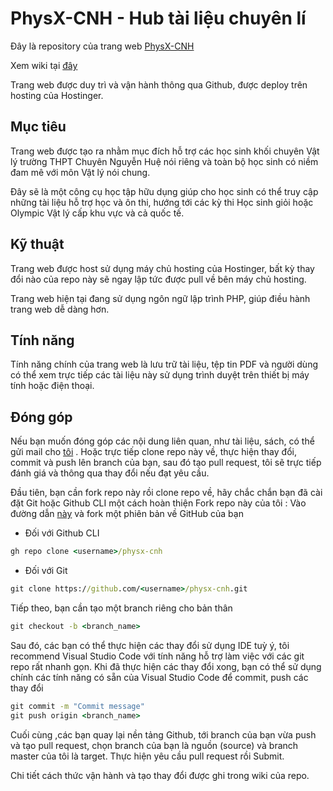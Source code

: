 # PhysX-CNH - Hub tài liệu chuyên lí 
Đây là repository của trang web [PhysX-CNH](https://physx-cnh.com)

Xem wiki tại [đây](https://github.com/Duy247/physx-cnh/wiki)

Trang web được duy trì và vận hành thông qua Github, được deploy trên hosting của Hostinger.

## Mục tiêu

Trang web được tạo ra nhằm mục đích hỗ trợ các học sinh khối chuyên Vật lý trường THPT Chuyên Nguyễn Huệ nói riêng và toàn bộ học sinh có niềm đam mê với môn Vật lý nói chung. 

Đây sẽ là một công cụ học tập hữu dụng giúp cho học sinh có thể truy cập những tài liệu hỗ trợ học và ôn thi, hướng tới các kỳ thi Học sinh giỏi hoặc Olympic Vật lý cấp khu vực và cả quốc tế.

## Kỹ thuật

Trang web được host sử dụng máy chủ hosting của Hostinger, bất kỳ thay đổi nào của repo này sẽ ngay lập tức được pull về bên máy chủ hosting.

Trang web hiện tại đang sử dụng ngôn ngữ lập trình PHP, giúp điều hành trang web dễ dàng hơn.

## Tính năng

Tính năng chính của trang web là lưu trữ tài liệu, tệp tin PDF và người dùng có thể xem trực tiếp các tài liệu này sử dụng trình duyệt trên thiết bị máy tính hoặc điện thoại.

## Đóng góp

Nếu bạn muốn đóng góp các nội dung liên quan, như tài liệu, sách, có thể gửi mail cho [tôi](mailto:duy5a247@gmail.com) . Hoặc trực tiếp clone repo này về, thực hiện thay đổi, commit và push lên branch của bạn, sau đó tạo pull request, tôi sẽ trực tiếp đánh giá và thông qua thay đổi nếu đạt yêu cầu.

Đầu tiên, bạn cần fork repo này rồi clone repo về, hãy chắc chắn bạn đã cài đặt Git hoặc Github CLI một cách hoàn thiện
Fork repo này của tôi :
Vào đường dẫn [này](https://github.com/Duy247/physx-cnh/fork) và fork một phiên bản về GitHub của bạn
- Đối với Github CLI
```cmd
gh repo clone <username>/physx-cnh
```
- Đối với Git
```cmd
git clone https://github.com/<username>/physx-cnh.git
```
Tiếp theo, bạn cần tạo một branch riêng cho bản thân
```cmd
git checkout -b <branch_name>
```
Sau đó, các bạn có thể thực hiện các thay đổi sử dụng IDE tuỳ ý, tôi recommend Visual Studio Code với tính năng hỗ trợ làm việc với các git repo rất nhanh gọn.
Khi đã thực hiện các thay đổi xong, bạn có thể sử dụng chính các tính năng có sẵn của Visual Studio Code để commit, push các thay đổi 
```cmd
git commit -m "Commit message"
git push origin <branch_name>
```

Cuối cùng ,các bạn quay lại nền tảng Github, tới branch của bạn vừa push và tạo pull request, chọn branch của bạn là nguồn (source) và branch master của tôi là target. Thực hiện yêu cầu pull request rồi Submit.

Chi tiết cách thức vận hành và tạo thay đổi được ghi trong wiki của repo.


 
